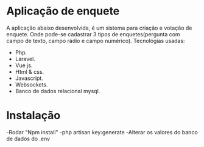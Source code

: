 # Aplicação de enquete
A aplicação abaixo desenvolvida, é um sistema para criação e votação de enquete. Onde pode-se cadastrar 3 tipos de enquetes(pergunta com campo de texto, campo rádio e campo numérico).
Tecnológias usadas:
- Php.
- Laravel.
- Vue js.
- Html & css.
- Javascript.
- Websockets.
- Banco de dados relacional mysql.
# Instalação
-Rodar "Npm install"
-php artisan key:generate
-Alterar os valores do banco de dados do .env
